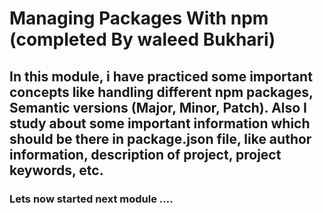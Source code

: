 # Managing Packages With npm (completed By waleed Bukhari)

## In this module, i have practiced some important concepts like handling different npm packages, Semantic versions (Major, Minor, Patch). Also I study about some important information which should be there in package.json file, like author information, description of project, project keywords, etc.

### Lets now started next module ....
